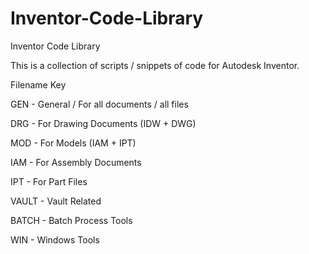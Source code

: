 # Inventor-Code-Library
Inventor Code Library

This is a collection of scripts / snippets of code for Autodesk Inventor.

Filename Key

GEN - General / For all documents / all files

DRG - For Drawing Documents (IDW + DWG)

MOD - For Models (IAM + IPT)

IAM - For Assembly Documents

IPT - For Part Files

VAULT - Vault Related

BATCH - Batch Process Tools

WIN - Windows Tools
